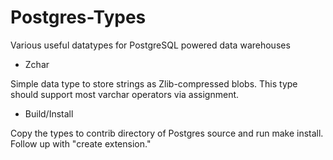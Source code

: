# Postgres-Types
Various useful datatypes for PostgreSQL powered data warehouses

* Zchar

Simple data type to store strings as Zlib-compressed blobs. This type should support most varchar operators via assignment.

* Build/Install

Copy the types to contrib directory of Postgres source and run make install. Follow up with "create extension."
